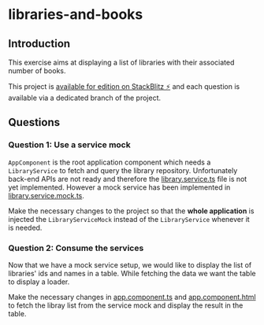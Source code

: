 # libraries-and-books

## Introduction

This exercise aims at displaying a list of libraries with their associated number of books.

This project is [available for edition on StackBlitz ⚡️](https://stackblitz.com/edit/libraries-and-books) and each question is available via a dedicated branch of the project.


## Questions

### Question 1: Use a service mock

`AppComponent` is the root application component which needs a `LibraryService` to fetch and query the library repository. Unfortunately back-end APIs are not ready and therefore the [library.service.ts](./src/app/services/library.service.ts) file is not yet implemented. However a mock service has been implemented in [library.service.mock.ts](./src/app/services/library.service.mock.ts).


Make the necessary changes to the project so that the **whole application** is injected the `LibraryServiceMock` instead of the `LibraryService` whenever it is needed.

### Question 2: Consume the services

Now that we have a mock service setup, we would like to display the list of libraries' ids and names in a table. While fetching the data we want the table to display a loader.

Make the necessary changes in [app.component.ts](./src/app/app.component.ts) and [app.component.html](./src/app/app.component.html) to fetch the libray list from the service mock and display the result in the table.
